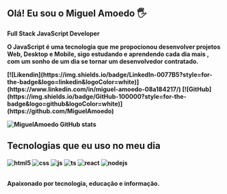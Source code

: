 ## Olá! Eu sou o Miguel Amoedo 🖐️

<h23>
<b>Full Stack JavaScript Developer<b>

<b>O JavaScript é uma tecnologia que me propocionou desenvolver projetos Web, Desktop e Mobile, sigo estudando e aprendendo cada dia mais , com um sonho de um dia se tornar um desenvolvedor contratado.</b>
  </h3>
[![Likendin](https://img.shields.io/badge/LinkedIn-0077B5?style=for-the-badge&logo=linkedin&logoColor=white)](https://www.linkedin.com/in/miguel-amoedo-08a184217/)
[![GitHub](https://img.shields.io/badge/GitHub-100000?style=for-the-badge&logo=github&logoColor=white)](https://github.com/MiguelAmoedo)

![MiguelAmoedo GitHub stats](https://github-readme-stats.vercel.app/api?username=MiguelAmoedo&show_icons=true&theme=dracula&count_private=true)

## Tecnologias que eu uso no meu dia

<div style="display: inline_block">
  <img align="center" alt="html5" src="https://img.shields.io/badge/HTML5-E34F26?style=for-the-badge&logo=html5&logoColor=white" />
  <img align="center" alt="css" src="https://img.shields.io/badge/CSS3-1572B6?style=for-the-badge&logo=css3&logoColor=white" />
  <img align="center" alt="js" src="https://img.shields.io/badge/JavaScript-F7DF1E?style=for-the-badge&logo=javascript&logoColor=black" />
  <img align="center" alt="ts" src="https://img.shields.io/badge/TypeScript-007ACC?style=for-the-badge&logo=typescript&logoColor=white" />
  <img align="center" alt="react" src="https://img.shields.io/badge/React-20232A?style=for-the-badge&logo=react&logoColor=61DAFB" />
  <img align="center" alt="nodejs" src="https://img.shields.io/badge/Node.js-43853D?style=for-the-badge&logo=node.js&logoColor=white" />
</div><br/>

Apaixonado por tecnologia, educação e informação.

